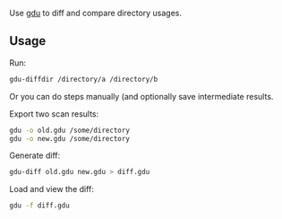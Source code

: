Use [gdu](https://github.com/dundee/gdu) to diff and compare directory usages.

## Usage

Run:

```sh
gdu-diffdir /directory/a /directory/b
```

Or you can do steps manually (and optionally save intermediate results.

Export two scan results:

```sh
gdu -o old.gdu /some/directory
gdu -o new.gdu /some/directory
```

Generate diff:
```sh
gdu-diff old.gdu new.gdu > diff.gdu
```

Load and view the diff:
```sh
gdu -f diff.gdu
```
